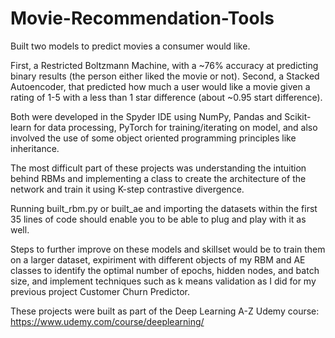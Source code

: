 # Movie-Recommendation-Tools

Built two models to predict movies a consumer would like. 

First, a Restricted Boltzmann Machine, with a ~76% accuracy at predicting binary results (the person either liked the movie or not).
Second, a Stacked Autoencoder, that predicted how much a user would like a movie given a rating of 1-5 with a less than 1 star difference (about ~0.95 start difference).

Both were developed in the Spyder IDE using NumPy, Pandas and Scikit-learn for data processing, PyTorch for training/iterating on model, and also involved the use of some object oriented programming principles like inheritance.

The most difficult part of these projects was understanding the intuition behind RBMs and implementing a class to create the 
architecture of the network and train it using K-step contrastive divergence.

Running built_rbm.py or built_ae and importing the datasets within the first 35 lines of code should enable you to be able to plug and play with it as well.

Steps to further improve on these models and skillset would be to train them on a larger dataset, expiriment with different objects of my RBM and AE classes to identify the optimal number of epochs, hidden nodes, and batch size, and implement techniques such as k means validation as I did for my previous project Customer Churn Predictor. 

These projects were built as part of the Deep Learning A-Z Udemy course: https://www.udemy.com/course/deeplearning/
